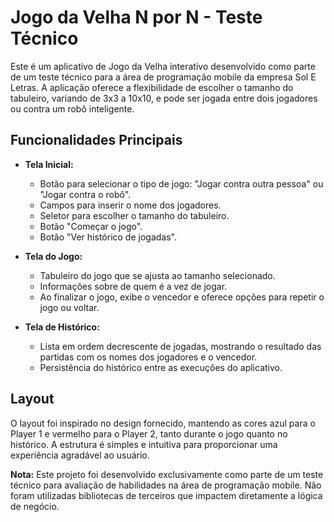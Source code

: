 # Jogo da Velha N por N - Teste Técnico

Este é um aplicativo de Jogo da Velha interativo desenvolvido como parte de um teste técnico para a área de programação mobile da empresa Sol E Letras. A aplicação oferece a flexibilidade de escolher o tamanho do tabuleiro, variando de 3x3 a 10x10, e pode ser jogada entre dois jogadores ou contra um robô inteligente.

## Funcionalidades Principais

- **Tela Inicial:**
  - Botão para selecionar o tipo de jogo: "Jogar contra outra pessoa" ou "Jogar contra o robô".
  - Campos para inserir o nome dos jogadores.
  - Seletor para escolher o tamanho do tabuleiro.
  - Botão "Começar o jogo".
  - Botão "Ver histórico de jogadas".

- **Tela do Jogo:**
  - Tabuleiro do jogo que se ajusta ao tamanho selecionado.
  - Informações sobre de quem é a vez de jogar.
  - Ao finalizar o jogo, exibe o vencedor e oferece opções para repetir o jogo ou voltar.

- **Tela de Histórico:**
  - Lista em ordem decrescente de jogadas, mostrando o resultado das partidas com os nomes dos jogadores e o vencedor.
  - Persistência do histórico entre as execuções do aplicativo.

## Layout

O layout foi inspirado no design fornecido, mantendo as cores azul para o Player 1 e vermelho para o Player 2, tanto durante o jogo quanto no histórico. A estrutura é simples e intuitiva para proporcionar uma experiência agradável ao usuário.

**Nota:** Este projeto foi desenvolvido exclusivamente como parte de um teste técnico para avaliação de habilidades na área de programação mobile. Não foram utilizadas bibliotecas de terceiros que impactem diretamente a lógica de negócio.

